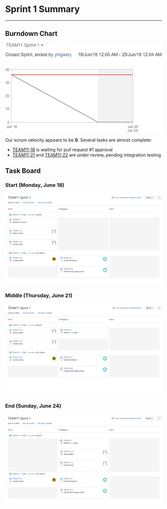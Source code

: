 # Sprint 1 Summary
--------------------

## Burndown Chart
![Burndown Chart - Sprint 1](./Sprint1BurnDown.png)

Our scrum velocity appears to be __0__. Several tasks are almost complete:

* [TEAM11-18] is waiting for pull request #1 approval
* [TEAM11-21] and [TEAM11-22] are under review, pending integration testing

## Task Board

### Start (Monday, June 18)
![Task Board - June 18](./TaskBoardAtStartOfSprint1.png)

### Middle (Thursday, June 21)
![Task Board - June 21](./TaskBoardAtMiddleOfSprint1.png)

### End (Sunday, June 24)
![Task Board - June 24](./TaskBoardAtEndOfSprint1.png)

[TEAM11-18]: https://cmsweb.utsc.utoronto.ca/jira/browse/TEAM11-18
[TEAM11-21]: https://cmsweb.utsc.utoronto.ca/jira/browse/TEAM11-21
[TEAM11-22]: https://cmsweb.utsc.utoronto.ca/jira/browse/TEAM11-22

